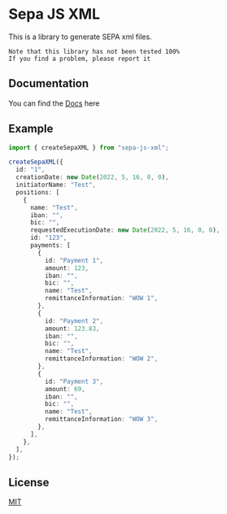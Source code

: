 # Sepa JS XML

This is a library to generate SEPA xml files.

```text
Note that this library has not been tested 100%
If you find a problem, please report it
```

## Documentation

You can find the [Docs](https://sepa-js-xml.jerebtw.de/) here

## Example

```ts
import { createSepaXML } from "sepa-js-xml";

createSepaXML({
  id: "1",
  creationDate: new Date(2022, 5, 16, 0, 0),
  initiatorName: "Test",
  positions: [
    {
      name: "Test",
      iban: "",
      bic: "",
      requestedExecutionDate: new Date(2022, 5, 16, 0, 0),
      id: "123",
      payments: [
        {
          id: "Payment 1",
          amount: 123,
          iban: "",
          bic: "",
          name: "Test",
          remittanceInformation: "WOW 1",
        },
        {
          id: "Payment 2",
          amount: 123.83,
          iban: "",
          bic: "",
          name: "Test",
          remittanceInformation: "WOW 2",
        },
        {
          id: "Payment 3",
          amount: 69,
          iban: "",
          bic: "",
          name: "Test",
          remittanceInformation: "WOW 3",
        },
      ],
    },
  ],
});
```

## License

[MIT](https://choosealicense.com/licenses/mit/)
